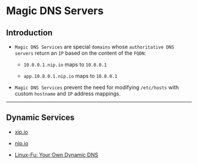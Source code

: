 # Magic DNS Servers

## Introduction

* `Magic DNS Services` are special `domains` whose `authoritative DNS servers` return an `IP` based on the content of the `FQDN`:

    * `10.0.0.1.nip.io` maps to `10.0.0.1`

    * `app.10.8.0.1.nip.io` maps to `10.8.0.1`

* `Magic DNS Services` prevent the need for modifying `/etc/hosts` with custom `hostname` and `IP` address mappings.

---

## Dynamic Services

* [xip.io](http://xip.io/)

* [nip.io](https://nip.io/)

* [Linux-Fu: Your Own Dynamic DNS](https://hackaday.com/2020/08/25/linux-fu-your-own-dynamic-dns/)